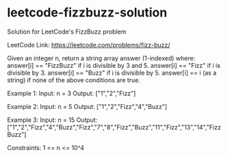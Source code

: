 # leetcode-fizzbuzz-solution
Solution for LeetCode's FizzBuzz problem

LeetCode Link: https://leetcode.com/problems/fizz-buzz/
 
Given an integer n, return a string array answer (1-indexed) where:
answer[i] == "FizzBuzz" if i is divisible by 3 and 5.
answer[i] == "Fizz" if i is divisible by 3.
answer[i] == "Buzz" if i is divisible by 5.
answer[i] == i (as a string) if none of the above conditions are true.
 
Example 1:
Input: n = 3
Output: ["1","2","Fizz"]
 
Example 2:
Input: n = 5
Output: ["1","2","Fizz","4","Buzz"]
 
Example 3:
Input: n = 15
Output: ["1","2","Fizz","4","Buzz","Fizz","7","8","Fizz","Buzz","11","Fizz","13","14","FizzBuzz"]
 
Constraints:
1 <= n <= 10^4
